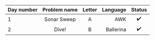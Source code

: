 | Day number | Problem name | Letter |  Language | Status |
| ---------- | :----------: | :----: | --------: | :----: |
| 1          | Sonar Sweep  |   A    |       AWK |   ✔️    |
| 2          |    Dive!     |   B    | Ballerina |   ✔️    |
